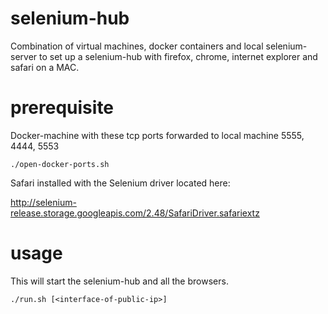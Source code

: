 # selenium-hub
Combination of virtual machines, docker containers and local selenium-server to set up a selenium-hub with firefox, chrome, internet explorer and safari on a MAC.
# prerequisite
Docker-machine with these tcp ports forwarded to local machine 5555, 4444, 5553
```
./open-docker-ports.sh
```
Safari installed with the Selenium driver located here:

http://selenium-release.storage.googleapis.com/2.48/SafariDriver.safariextz
# usage
This will start the selenium-hub and all the browsers.
```
./run.sh [<interface-of-public-ip>]
```
